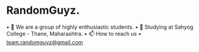 # RandomGuyz.
•	👋 We are a group of highly enthusiastic students.
•	🌆 Studying at Sahyog College - Thane, Maharashtra.
•	📫 How to reach us
•	team.randomguyz@gmail.com
